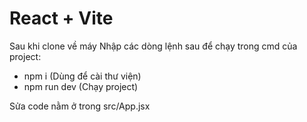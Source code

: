 # React + Vite
Sau khi clone về máy
Nhập các dòng lệnh sau để chạy trong cmd của project:
- npm i (Dùng để cài thư viện)
- npm run dev (Chạy project)

Sửa code nằm ở trong src/App.jsx 
